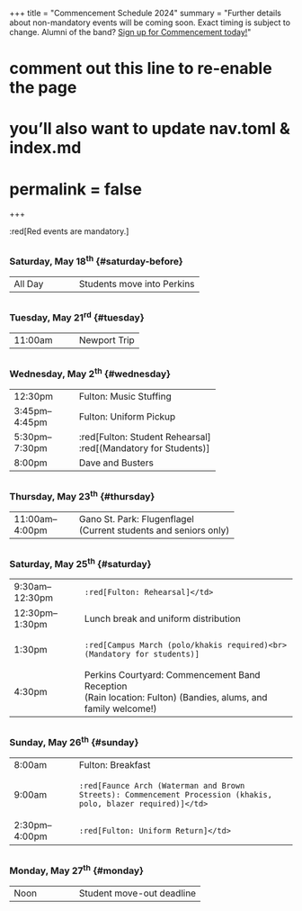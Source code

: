 +++
title = "Commencement Schedule 2024"
summary = "Further details about non-mandatory events will be coming soon. Exact timing is subject to change. Alumni of the band? [ Sign up for Commencement today!](https://docs.google.com/forms/d/e/1FAIpQLSdsJEln4tuk3XDPbnLuG28ANgUzx9l5IvGxvPOlP6_YSchzHQ/viewform)"
# comment out this line to re-enable the page
# you’ll also want to update nav.toml & index.md
# permalink = false
+++

:red[Red events are mandatory.]

<style>
td > p { margin-bottom: 0.5rem }
td > p:last-child { margin: 0 }
tr:last-child td { border-bottom: none }
h3 { margin-top: 2rem }
</style>

### Saturday, May 18<sup>th</sup> {#saturday-before}

<table class="table">
<tr>
  <td style="width: 100px">All Day</td>
  <td>Students move into Perkins</td>
</tr>
</table>

### Tuesday, May 21<sup>rd</sup> {#tuesday}

<table class="table">
<tr>
  <td style="width: 100px">11:00am</td>
  <td>Newport Trip</td>
</tr>
</table>

### Wednesday, May 2<sup>th</sup> {#wednesday}

<table class="table">
<tr>
  <td style="width: 100px">12:30pm</td>
  <td>Fulton: Music Stuffing</td>
</tr>
<tr>
  <td>3:45pm–4:45pm</td>
  <td>Fulton: Uniform Pickup</td>
</tr>
<tr>
  <td>5:30pm–7:30pm</td>
  <td>
  
  :red[Fulton: Student Rehearsal]<br>:red[(Mandatory for Students)]</td>
</tr>
<tr>
  <td>8:00pm</td>
  <td>Dave and Busters</td>
</tr>
</table>

### Thursday, May 23<sup>th</sup> {#thursday}

<table class="table">
<tr>
  <td style="width: 100px">11:00am–4:00pm</td>
  <td>Gano St. Park: Flugenflagel<br>(Current students and seniors only)</td>
</tr>
</table>

### Saturday, May 25<sup>th</sup> {#saturday}

<table class="table">
<tr>
  <td>9:30am–12:30pm</td>
  <td>
  
    :red[Fulton: Rehearsal]</td>
</tr>
<tr>
  <td>12:30pm–1:30pm</td>
  <td>Lunch break and uniform distribution</td>
</tr>
<tr>
  <td>1:30pm</td>
  <td>
  
    :red[Campus March (polo/khakis required)<br>(Mandatory for students)]
  
  </td>
</tr>
<tr>
  <td>4:30pm</td>
  <td>Perkins Courtyard: Commencement Band Reception<br>(Rain location: Fulton) (Bandies, alums, and family welcome!)</td>
</tr>
</table>

### Sunday, May 26<sup>th</sup> {#sunday}

<table class="table">
<tr>
  <td style="width: 100px">8:00am</td>
  <td>Fulton: Breakfast</td>
</tr>
<tr>
  <td>9:00am</td>
  <td>
  
    :red[Faunce Arch (Waterman and Brown Streets): Commencement Procession (khakis, polo, blazer required)]</td>
</tr>
<tr>
  <td>2:30pm–4:00pm</td>
  <td>
  
    :red[Fulton: Uniform Return]</td>
</tr>
</table>

### Monday, May 27<sup>th</sup> {#monday}

<table class="table">
<tr>
  <td style="width: 100px">Noon</td>
  <td>Student move-out deadline</td>
</tr>
</table>
